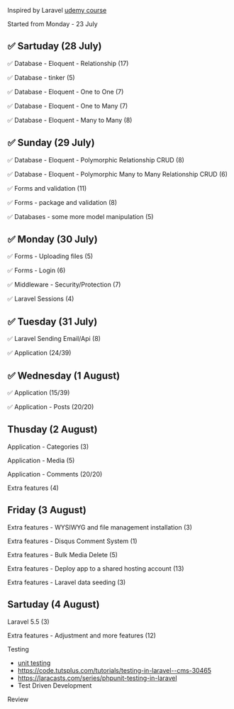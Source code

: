 Inspired by Laravel [udemy course](https://www.udemy.com/php-with-laravel-for-beginners-become-a-master-in-laravel/learn/v4/t/lecture/4872796?start=0)

Started from Monday - 23 July

## ✅ Sartuday (28 July)

✅ Database - Eloquent - Relationship (17)  

✅ Database - tinker (5)

✅ Database - Eloquent -  One to One (7)

✅ Database - Eloquent -  One to Many (7)

✅ Database - Eloquent -  Many to Many (8)

## ✅ Sunday (29 July)

✅  Database - Eloquent -  Polymorphic Relationship CRUD (8)

✅  Database - Eloquent -  Polymorphic Many to Many Relationship CRUD (6)

✅  Forms and validation (11)

✅ Forms - package and validation (8)

✅ Databases - some more model manipulation  (5)

## ✅ Monday (30 July)

✅ Forms - Uploading files (5)

✅ Forms - Login (6)

✅ Middleware - Security/Protection (7)

✅ Laravel Sessions (4)

## ✅  Tuesday (31 July)

✅ Laravel Sending Email/Api (8)

✅ Application (24/39) 

## ✅ Wednesday (1 August)

✅  Application (15/39) 

✅  Application - Posts (20/20) 

## Thusday (2 August)

Application - Categories (3)

Application - Media (5)

Application - Comments (20/20)

Extra features (4)

## Friday (3 August)

Extra features - WYSIWYG and file management installation (3)

Extra features - Disqus Comment System (1)

Extra features - Bulk Media Delete (5)

Extra features - Deploy app to a shared hosting account (13)

Extra features - Laravel data seeding (3)

## Sartuday (4 August)

Laravel 5.5 (3)

Extra features - Adjustment and more features (12)

Testing

- [unit testing](https://medium.com/@jsdecena/crud-unit-testing-in-laravel-5-ac286f592cfd)
- https://code.tutsplus.com/tutorials/testing-in-laravel--cms-30465
- https://laracasts.com/series/phpunit-testing-in-laravel 
- Test Driven Development

Review